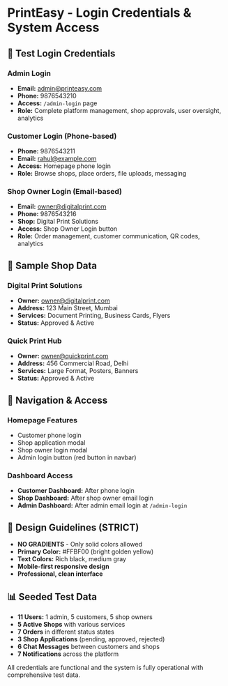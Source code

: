 # PrintEasy - Login Credentials & System Access

## 🔐 Test Login Credentials

### Admin Login
- **Email:** admin@printeasy.com
- **Phone:** 9876543210
- **Access:** `/admin-login` page
- **Role:** Complete platform management, shop approvals, user oversight, analytics

### Customer Login (Phone-based)
- **Phone:** 9876543211
- **Email:** rahul@example.com
- **Access:** Homepage phone login
- **Role:** Browse shops, place orders, file uploads, messaging

### Shop Owner Login (Email-based)
- **Email:** owner@digitalprint.com
- **Phone:** 9876543216
- **Shop:** Digital Print Solutions
- **Access:** Shop Owner Login button
- **Role:** Order management, customer communication, QR codes, analytics

## 🏪 Sample Shop Data

### Digital Print Solutions
- **Owner:** owner@digitalprint.com
- **Address:** 123 Main Street, Mumbai
- **Services:** Document Printing, Business Cards, Flyers
- **Status:** Approved & Active

### Quick Print Hub
- **Owner:** owner@quickprint.com
- **Address:** 456 Commercial Road, Delhi
- **Services:** Large Format, Posters, Banners
- **Status:** Approved & Active

## 📱 Navigation & Access

### Homepage Features
- Customer phone login
- Shop application modal
- Shop owner login modal
- Admin login button (red button in navbar)

### Dashboard Access
- **Customer Dashboard:** After phone login
- **Shop Dashboard:** After shop owner email login
- **Admin Dashboard:** After admin email login at `/admin-login`

## 🎨 Design Guidelines (STRICT)
- **NO GRADIENTS** - Only solid colors allowed
- **Primary Color:** #FFBF00 (bright golden yellow)
- **Text Colors:** Rich black, medium gray
- **Mobile-first responsive design**
- **Professional, clean interface**

## 📊 Seeded Test Data
- **11 Users:** 1 admin, 5 customers, 5 shop owners
- **5 Active Shops** with various services
- **7 Orders** in different status states
- **3 Shop Applications** (pending, approved, rejected)
- **6 Chat Messages** between customers and shops
- **7 Notifications** across the platform

All credentials are functional and the system is fully operational with comprehensive test data.